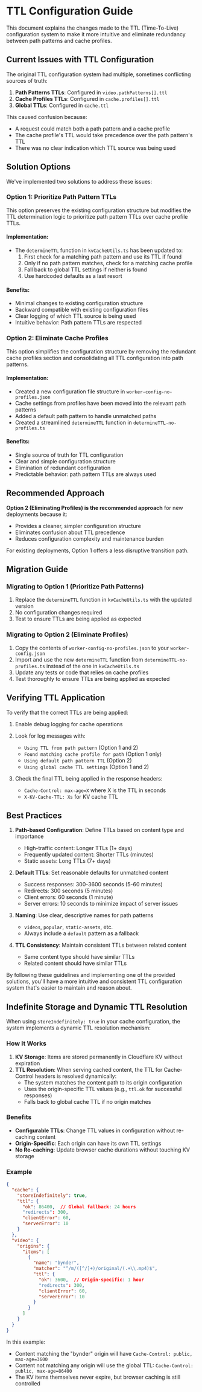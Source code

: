 # TTL Configuration Guide

This document explains the changes made to the TTL (Time-To-Live) configuration system to make it more intuitive and eliminate redundancy between path patterns and cache profiles.

## Current Issues with TTL Configuration

The original TTL configuration system had multiple, sometimes conflicting sources of truth:

1. **Path Patterns TTLs**: Configured in `video.pathPatterns[].ttl`
2. **Cache Profiles TTLs**: Configured in `cache.profiles[].ttl`
3. **Global TTLs**: Configured in `cache.ttl`

This caused confusion because:
- A request could match both a path pattern and a cache profile
- The cache profile's TTL would take precedence over the path pattern's TTL
- There was no clear indication which TTL source was being used

## Solution Options

We've implemented two solutions to address these issues:

### Option 1: Prioritize Path Pattern TTLs

This option preserves the existing configuration structure but modifies the TTL determination logic to prioritize path pattern TTLs over cache profile TTLs.

#### Implementation:
- The `determineTTL` function in `kvCacheUtils.ts` has been updated to:
  1. First check for a matching path pattern and use its TTL if found
  2. Only if no path pattern matches, check for a matching cache profile
  3. Fall back to global TTL settings if neither is found
  4. Use hardcoded defaults as a last resort

#### Benefits:
- Minimal changes to existing configuration structure
- Backward compatible with existing configuration files
- Clear logging of which TTL source is being used
- Intuitive behavior: Path pattern TTLs are respected

### Option 2: Eliminate Cache Profiles

This option simplifies the configuration structure by removing the redundant cache profiles section and consolidating all TTL configuration into path patterns.

#### Implementation:
- Created a new configuration file structure in `worker-config-no-profiles.json`
- Cache settings from profiles have been moved into the relevant path patterns
- Added a default path pattern to handle unmatched paths
- Created a streamlined `determineTTL` function in `determineTTL-no-profiles.ts`

#### Benefits:
- Single source of truth for TTL configuration
- Clear and simple configuration structure
- Elimination of redundant configuration
- Predictable behavior: path pattern TTLs are always used

## Recommended Approach

**Option 2 (Eliminating Profiles) is the recommended approach** for new deployments because it:
- Provides a cleaner, simpler configuration structure
- Eliminates confusion about TTL precedence
- Reduces configuration complexity and maintenance burden

For existing deployments, Option 1 offers a less disruptive transition path.

## Migration Guide

### Migrating to Option 1 (Prioritize Path Patterns)

1. Replace the `determineTTL` function in `kvCacheUtils.ts` with the updated version
2. No configuration changes required
3. Test to ensure TTLs are being applied as expected

### Migrating to Option 2 (Eliminate Profiles)

1. Copy the contents of `worker-config-no-profiles.json` to your `worker-config.json`
2. Import and use the new `determineTTL` function from `determineTTL-no-profiles.ts` instead of the one in `kvCacheUtils.ts`
3. Update any tests or code that relies on cache profiles
4. Test thoroughly to ensure TTLs are being applied as expected

## Verifying TTL Application

To verify that the correct TTLs are being applied:

1. Enable debug logging for cache operations
2. Look for log messages with:
   - `Using TTL from path pattern` (Option 1 and 2)
   - `Found matching cache profile for path` (Option 1 only)
   - `Using default path pattern TTL` (Option 2)
   - `Using global cache TTL settings` (Option 1 and 2)

3. Check the final TTL being applied in the response headers:
   - `Cache-Control: max-age=X` where X is the TTL in seconds
   - `X-KV-Cache-TTL: Xs` for KV cache TTL

## Best Practices

1. **Path-based Configuration**: Define TTLs based on content type and importance
   - High-traffic content: Longer TTLs (1+ days)
   - Frequently updated content: Shorter TTLs (minutes)
   - Static assets: Long TTLs (7+ days)

2. **Default TTLs**: Set reasonable defaults for unmatched content
   - Success responses: 300-3600 seconds (5-60 minutes)
   - Redirects: 300 seconds (5 minutes)
   - Client errors: 60 seconds (1 minute)
   - Server errors: 10 seconds to minimize impact of server issues

3. **Naming**: Use clear, descriptive names for path patterns
   - `videos`, `popular`, `static-assets`, etc.
   - Always include a `default` pattern as a fallback

4. **TTL Consistency**: Maintain consistent TTLs between related content
   - Same content type should have similar TTLs
   - Related content should have similar TTLs

By following these guidelines and implementing one of the provided solutions, you'll have a more intuitive and consistent TTL configuration system that's easier to maintain and reason about.

## Indefinite Storage and Dynamic TTL Resolution

When using `storeIndefinitely: true` in your cache configuration, the system implements a dynamic TTL resolution mechanism:

### How It Works

1. **KV Storage**: Items are stored permanently in Cloudflare KV without expiration
2. **TTL Resolution**: When serving cached content, the TTL for Cache-Control headers is resolved dynamically:
   - The system matches the content path to its origin configuration
   - Uses the origin-specific TTL values (e.g., `ttl.ok` for successful responses)
   - Falls back to global cache TTL if no origin matches

### Benefits

- **Configurable TTLs**: Change TTL values in configuration without re-caching content
- **Origin-Specific**: Each origin can have its own TTL settings
- **No Re-caching**: Update browser cache durations without touching KV storage

### Example

```json
{
  "cache": {
    "storeIndefinitely": true,
    "ttl": {
      "ok": 86400,  // Global fallback: 24 hours
      "redirects": 300,
      "clientError": 60,
      "serverError": 10
    }
  },
  "video": {
    "origins": {
      "items": [
        {
          "name": "bynder",
          "matcher": "^/m/([^/]+)/original/(.+\\.mp4)$",
          "ttl": {
            "ok": 3600,  // Origin-specific: 1 hour
            "redirects": 300,
            "clientError": 60,
            "serverError": 10
          }
        }
      ]
    }
  }
}
```

In this example:
- Content matching the "bynder" origin will have `Cache-Control: public, max-age=3600`
- Content not matching any origin will use the global TTL: `Cache-Control: public, max-age=86400`
- The KV items themselves never expire, but browser caching is still controlled